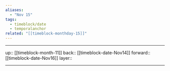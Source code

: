 ```yaml
---
aliases:
  - "Nov 15"
tags:
  - timeblock/date
  - temporalanchor
related: "[[timeblock-monthday-15]]"
---
```




***

up:: [[timeblock-month-11]]
back:: [[timeblock-date-Nov14]]
forward:: [[timeblock-date-Nov16]]
layer:: 

***

